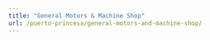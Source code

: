 ```yaml
---
title: "General Motors & Machine Shop"
url: /puerto-princesa/general-motors-and-machine-shop/
---
```

